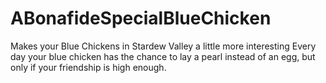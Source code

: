 # ABonafideSpecialBlueChicken
Makes your Blue Chickens in Stardew Valley a little more interesting
Every day your blue chicken has the chance to lay a pearl instead of an egg, but only if your friendship is high enough.

